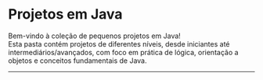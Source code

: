 # Projetos em Java

Bem-vindo à coleção de pequenos projetos em Java!  
Esta pasta contém projetos de diferentes níveis, desde iniciantes até intermediários/avançados, com foco em prática de lógica, orientação a objetos e conceitos fundamentais de Java.

---
